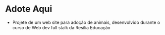 # Adote Aqui

- Projete de um web site para adoção de animais, desenvolvido durante o curso de Web dev full stalk da Resilia Educação
